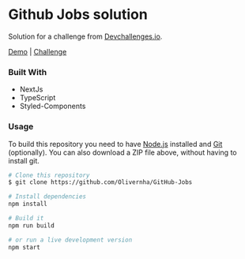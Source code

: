 # Github Jobs solution

Solution for a challenge from [Devchallenges.io](https://devchallenges.io/).

[Demo](https://github-jobs-ruby-kappa.vercel.app/) | [Challenge](https://devchallenges.io/challenges/TtUjDt19eIHxNQ4n5jps)

### Built With

- NextJs
- TypeScript
- Styled-Components

### Usage

To build this repository you need to have [Node.js](https://nodejs.org/en/) installed and [Git](https://git-scm.com/downloads) (optionally). You can also download a ZIP file above, without having to install git.

```bash
# Clone this repository
$ git clone https://github.com/Olivernha/GitHub-Jobs

# Install dependencies
npm install

# Build it
npm run build

# or run a live development version
npm start

```
